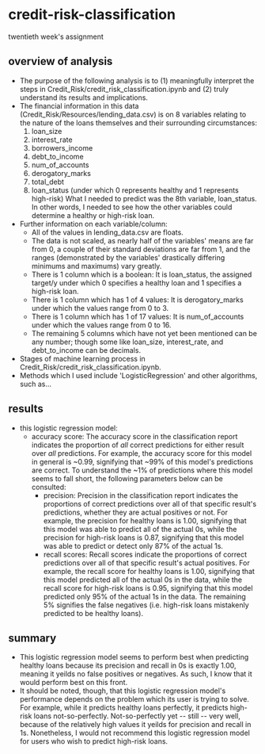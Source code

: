 # credit-risk-classification
twentieth week's assignment

## overview of analysis
* The purpose of the following analysis is to (1) meaningfully interpret the steps in Credit_Risk/credit_risk_classification.ipynb and (2) truly understand its results and implications.
* The financial information in this data (Credit_Risk/Resources/lending_data.csv) is on 8 variables relating to the nature of the loans themselves and their surrounding circumstances:
  1. loan_size
  2. interest_rate
  3. borrowers_income
  4. debt_to_income
  5. num_of_accounts
  6. derogatory_marks
  7. total_debt
  8. loan_status (under which 0 represents healthy and 1 represents high-risk)
  What I needed to predict was the 8th variable, loan_status. In other words, I needed to see how the other variables could determine a healthy or high-risk loan.
* Further information on each variable/column:
  * All of the values in lending_data.csv are floats.
  * The data is not scaled, as nearly half of the variables' means are far from 0, a couple of their standard deviations are far from 1, and the ranges (demonstrated by the variables' drastically differing minimums and maximums) vary greatly.
  * There is 1 column which is a boolean: It is loan_status, the assigned target/y under which 0 specifies a healthy loan and 1 specifies a high-risk loan.
  * There is 1 column which has 1 of 4 values: It is derogatory_marks under which the values range from 0 to 3.
  * There is 1 column which has 1 of 17 values: It is num_of_accounts under which the values range from 0 to 16.
  * The remaining 5 columns which have not yet been mentioned can be any number; though some like loan_size, interest_rate, and debt_to_income can be decimals.
* Stages of machine learning process in Credit_Risk/credit_risk_classification.ipynb.
* Methods which I used include 'LogisticRegression' and other algorithms, such as...

## results
* this logistic regression model:
  * accuracy score: The accuracy score in the classification report indicates the proportion of <em>all</em> correct predictions for either result over <em>all</em> predictions. For example, the accuracy score for this model in general is ~0.99, signifying that ~99% of this model's predictions are correct. To understand the ~1% of predictions where this model seems to fall short, the following parameters below can be consulted:
    * precision: Precision in the classification report indicates the proportions of correct predictions over all of that specific result's predictions, whether they are actual positives or not. For example, the precision for healthy loans is 1.00, signifying that this model was able to predict all of the actual 0s, while the precision for high-risk loans is 0.87, signifying that this model was able to predict or detect only 87% of the actual 1s.
    * recall scores: Recall scores indicate the proportions of correct predictions over all of that specific result's actual positives. For example, the recall score for healthy loans is 1.00, signifying that this model predicted all of the actual 0s in the data, while the recall score for high-risk loans is 0.95, signifying that this model predicted only 95% of the actual 1s in the data. The remaining 5% signifies the false negatives (i.e. high-risk loans mistakenly predicted to be healthy loans).

## summary
* This logistic regression model seems to perform best when predicting healthy loans because its precision and recall in 0s is exactly 1.00, meaning it yeilds no false positives or negatives. As such, I know that it would perform best on this front.
* It should be noted, though, that this logistic regression model's performance depends on the problem which its user is trying to solve. For example, while it predicts healthy loans perfectly, it predicts high-risk loans not-so-perfectly. Not-so-perfectly yet -- still -- very well, because of the relatively high values it yeilds for precision and recall in 1s. Nonetheless, I would not recommend this logistic regression model for users who wish to predict high-risk loans.
